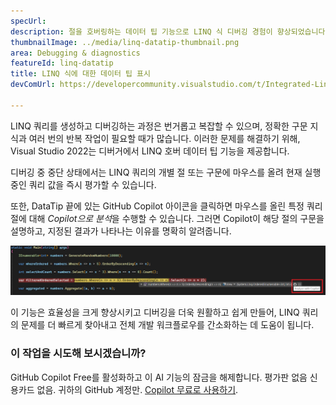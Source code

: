 ```yaml
---
specUrl: 
description: 절을 호버링하는 데이터 팁 기능으로 LINQ 식 디버깅 경험이 향상되었습니다.
thumbnailImage: ../media/linq-datatip-thumbnail.png
area: Debugging & diagnostics
featureId: linq-datatip
title: LINQ 식에 대한 데이터 팁 표시
devComUrl: https://developercommunity.visualstudio.com/t/Integrated-Linq-Editor/442398

---
```



LINQ 쿼리를 생성하고 디버깅하는 과정은 번거롭고 복잡할 수 있으며, 정확한 구문 지식과 여러 번의 반복 작업이 필요할 때가 많습니다. 이러한 문제를 해결하기 위해, Visual Studio 2022는 디버거에서 LINQ 호버 데이터 팁 기능을 제공합니다.

디버깅 중 중단 상태에서는 LINQ 쿼리의 개별 절 또는 구문에 마우스를 올려 현재 실행 중인 쿼리 값을 즉시 평가할 수 있습니다.

또한, DataTip 끝에 있는 GitHub Copilot 아이콘을 클릭하면 마우스를 올린 특정 쿼리 절에 대해 *Copilot으로 분석*을 수행할 수 있습니다. 그러면 Copilot이 해당 절의 구문을 설명하고, 지정된 결과가 나타나는 이유를 명확히 알려줍니다.

![LINQ 호버 데이터 팁 예시](../media/linq-hover-example.png)

이 기능은 효율성을 크게 향상시키고 디버깅을 더욱 원활하고 쉽게 만들어, LINQ 쿼리의 문제를 더 빠르게 찾아내고 전체 개발 워크플로우를 간소화하는 데 도움이 됩니다.

### 이 작업을 시도해 보시겠습니까?
GitHub Copilot Free를 활성화하고 이 AI 기능의 잠금을 해제합니다.
평가판 없음 신용카드 없음. 귀하의 GitHub 계정만. [Copilot 무료로 사용하기](https://github.com/settings/copilot).

